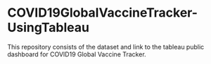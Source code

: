 # COVID19GlobalVaccineTracker-UsingTableau
This repository consists of the dataset and link to the tableau public dashboard for COVID19 Global Vaccine Tracker.
